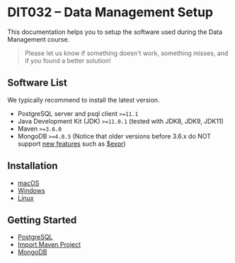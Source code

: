 # DIT032 – Data Management Setup

This documentation helps you to setup the software used during the Data Management course.

> Please let us know if something doesn't work, something misses, and if you found a better solution!

## Software List

We typically recommend to install the latest version.

* PostgreSQL server and psql client `>=11.1`
* Java Development Kit (JDK) `>=11.0.1` (tested with JDK8, JDK9, JDK11)
* Maven `>=3.6.0`
* MongoDB `>=4.0.5` (Notice that older versions before 3.6.x do NOT support [new features](https://docs.mongodb.com/master/release-notes/3.6/) such as [$expr](https://docs.mongodb.com/master/reference/operator/query/expr/#op._S_expr))

## Installation

* [macOS](macOS.md)
* [Windows](Windows.md)
* [Linux](Linux.md)

## Getting Started

* [PostgreSQL](PostgreSQL.md)
* [Import Maven Project](Maven.md)
* [MongoDB](MongoDB.md)

